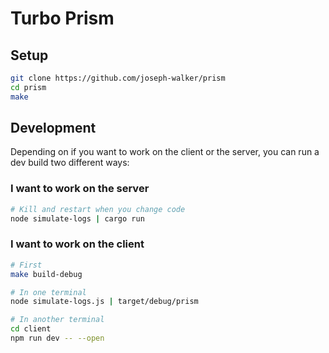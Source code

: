 # Turbo Prism

## Setup

```sh
git clone https://github.com/joseph-walker/prism
cd prism
make
```

## Development

Depending on if you want to work on the client or the server, you can run a dev build two different ways:

### I want to work on the server

```sh
# Kill and restart when you change code
node simulate-logs | cargo run
```

### I want to work on the client

```sh
# First
make build-debug

# In one terminal
node simulate-logs.js | target/debug/prism

# In another terminal
cd client
npm run dev -- --open
```
